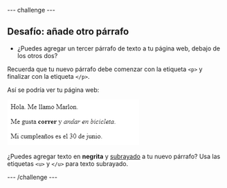 \--- challenge \---

## Desafío: añade otro párrafo

- ¿Puedes agregar un tercer párrafo de texto a tu página web, debajo de los otros dos?

Recuerda que tu nuevo párrafo debe comenzar con la etiqueta `<p>` y finalizar con la etiqueta `</p>`.

Así se podría ver tu página web:

![captura de pantalla](images/birthday-paragraph.png)

¿Puedes agregar texto en **negrita** y <u>subrayado</u> a tu nuevo párrafo? Usa las etiquetas `<u>` y `</u>` para texto subrayado.

\--- /challenge \---